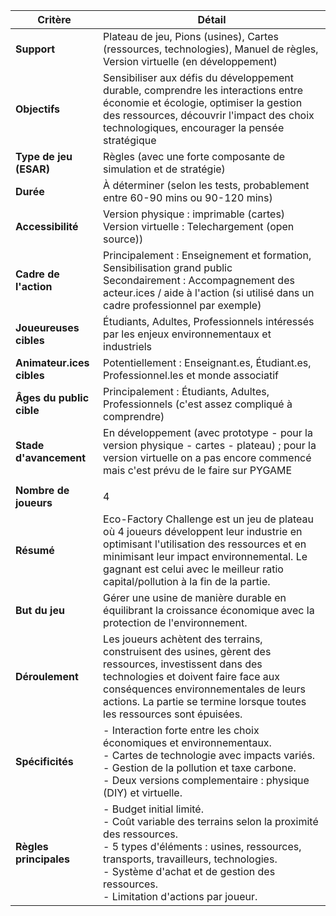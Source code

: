 | Critère                | Détail                                                                                                                                                                                                                                                            |
| ---------------------- | ---------------------------------------------------------------------------------------------------------------------------------------------------------------------------------------------------------------------------------------------------------------------- | 
| **Support**            | Plateau de jeu, Pions (usines), Cartes (ressources, technologies), Manuel de règles, Version virtuelle (en développement)                                                                                                                  |
| **Objectifs**         | Sensibiliser aux défis du développement durable, comprendre les interactions entre économie et écologie, optimiser la gestion des ressources, découvrir l'impact des choix technologiques, encourager la pensée stratégique                                                |
| **Type de jeu (ESAR)** | Règles (avec une forte composante de simulation et de stratégie)                                                                                                                                                                                                       |
| **Durée**              | À déterminer (selon les tests, probablement entre 60-90 mins ou 90-120 mins)                                                                                                                                                                                        |
| **Accessibilité**      | Version physique : imprimable (cartes)  <br> Version virtuelle : Telechargement (open source))                                                             |
| **Cadre de l'action**  | Principalement : Enseignement et formation, Sensibilisation grand public <br> Secondairement : Accompagnement des acteur.ices / aide à l'action (si utilisé dans un cadre professionnel par exemple)                                                                     |
| **Joueureuses cibles** | Étudiants, Adultes, Professionnels intéressés par les enjeux environnementaux et industriels                                                                                                                                                                            |
| **Animateur.ices cibles** | Potentiellement : Enseignant.es, Étudiant.es,  Professionnel.les et monde associatif                                                                      |
| **Âges du public cible** | Principalement : Étudiants, Adultes, Professionnels (c'est assez compliqué à comprendre)                                                                                                                                |
| **Stade d'avancement** | En développement (avec prototype - pour la version physique - cartes - plateau) ; pour la version virtuelle on a pas encore commencé mais c'est prévu de le faire sur PYGAME |
                            |
| **Nombre de joueurs**    | 4                                                                                                                                                                                                                             
| **Résumé**               | Eco-Factory Challenge est un jeu de plateau où 4 joueurs développent leur industrie en optimisant l'utilisation des ressources et en minimisant leur impact environnemental. Le gagnant est celui avec le meilleur ratio capital/pollution à la fin de la partie.         |
| **But du jeu**           | Gérer une usine de manière durable en équilibrant la croissance économique avec la protection de l'environnement.                                                                                                                                                     |
| **Déroulement**         | Les joueurs achètent des terrains, construisent des usines, gèrent des ressources, investissent dans des technologies et doivent faire face aux conséquences environnementales de leurs actions. La partie se termine lorsque toutes les ressources sont épuisées. |
| **Spécificités**         | - Interaction forte entre les choix économiques et environnementaux.<br> - Cartes de technologie avec impacts variés.<br> - Gestion de la pollution et taxe carbone.<br> - Deux versions complementaire  : physique (DIY) et virtuelle.                                               |
| **Règles principales**   | - Budget initial limité.<br> - Coût variable des terrains selon la proximité des ressources.<br> - 5 types d'éléments : usines, ressources, transports, travailleurs, technologies.<br> - Système d'achat et de gestion des ressources.<br> - Limitation d'actions par joueur. |
